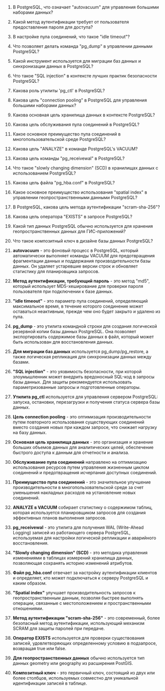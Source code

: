 1. В PostgreSQL, что означает "autovacuum" для управления большими наборами данных?
2. Какой метод аутентификации требует от пользователя предоставления пароля для доступа?
3. В настройке пула соединений, что такое "idle timeout"?
4. Что позволяет делать команда "pg_dump" в управлении данными PostgreSQL?
5. Какой инструмент используется для миграции баз данных и синхронизации данных в PostgreSQL?
6. Что такое "SQL injection" в контексте лучших практик безопасности PostgreSQL?
7. Какова роль утилиты 'pg_ctl' в PostgreSQL?
8. Какова цель "connection pooling" в PostgreSQL для управления большими наборами данных?
9. Какова основная цель хранилища данных в контексте PostgreSQL?
10. Какова цель обслуживания пула соединений в PostgreSQL?
11. Какое основное преимущество пула соединений в многопользовательской среде PostgreSQL?
12. Какова цель "ANALYZE" в команде PostgreSQL's VACUUM?
13. Какова цель команды "pg_receivewal" в PostgreSQL?
14. Что такое "slowly changing dimension" (SCD) в хранилищах данных с использованием PostgreSQL?
15. Какова цель файла "pg_hba.conf" в PostgreSQL?
16. Какое основное преимущество использования "spatial index" в управлении геопространственными данными PostgreSQL?
17. В PostgreSQL, какова цель метода аутентификации "scram-sha-256"?
18. Какова цель оператора "EXISTS" в запросе PostgreSQL?
19. Какой тип данных PostgreSQL обычно используется для хранения геопространственных данных для ГИС-приложений?
20. Что такое композитный ключ в дизайне базы данных PostgreSQL?


1. **autovacuum** - это фоновый процесс в PostgreSQL, который автоматически выполняет команды VACUUM для предотвращения фрагментации данных и поддержания производительности базы данных. Он удаляет устаревшие версии строк и обновляет статистику для планировщика запросов.

2. **Метод аутентификации, требующий пароль** - это метод "md5", который использует MD5-хеширование для проверки пароля пользователя при подключении к базе данных.

3. **"idle timeout"** - это параметр пула соединений, определяющий максимальное время, в течение которого соединение может оставаться неактивным, прежде чем оно будет закрыто и удалено из пула.

4. **pg_dump** - это утилита командной строки для создания логической резервной копии базы данных PostgreSQL. Она позволяет экспортировать содержимое базы данных в файл, который может быть использован для восстановления данных.

5. **Для миграции баз данных** используется pg_dump/pg_restore, а также логическая репликация для синхронизации данных между базами.

6. **"SQL injection"** - это уязвимость безопасности, при которой злоумышленник может внедрить вредоносный SQL-код в запросы базы данных. Для защиты рекомендуется использовать параметризованные запросы и подготовленные операторы.

7. **Утилита pg_ctl** используется для управления сервером PostgreSQL: запуска, остановки, перезагрузки и получения статуса сервера базы данных.

8. **Цель connection pooling** - это оптимизация производительности путем повторного использования существующих соединений вместо создания новых при каждом запросе, что снижает нагрузку на базу данных.

9. **Основная цель хранилища данных** - это организация и хранение больших объемов данных для аналитических целей, обеспечение быстрого доступа к данным для отчетности и анализа.

10. **Обслуживание пула соединений** направлено на оптимизацию использования ресурсов путем управления жизненным циклом соединений и предотвращения исчерпания доступных соединений.

11. **Преимущество пула соединений** - это значительное улучшение производительности в многопользовательской среде за счет уменьшения накладных расходов на установление новых соединений.

12. **ANALYZE в VACUUM** собирает статистику о содержимом таблиц, которая используется планировщиком запросов для создания эффективных планов выполнения запросов.

13. **pg_receivewal** - это утилита для получения WAL (Write-Ahead Logging) записей из работающего сервера PostgreSQL, используемая для настройки логической репликации и аварийного восстановления.

14. **"Slowly changing dimension" (SCD)** - это методика управления изменениями в таблицах измерений хранилища данных, позволяющая сохранять историю изменений атрибутов.

15. **Файл pg_hba.conf** отвечает за настройку аутентификации клиентов и определяет, кто может подключаться к серверу PostgreSQL и каким образом.

16. **"Spatial index"** улучшает производительность запросов к геопространственным данным, позволяя быстрее выполнять операции, связанные с местоположением и пространственными отношениями.

17. **Метод аутентификации "scram-sha-256"** - это современный, более безопасный метод аутентификации, использующий механизм SCRAM для защиты паролей при передаче.

18. **Оператор EXISTS** используется для проверки существования записей, удовлетворяющих определенному условию в подзапросе, возвращая true или false.

19. **Для геопространственных данных** обычно используется тип данных geometry или geography из расширения PostGIS.

20. **Композитный ключ** - это первичный ключ, состоящий из двух или более столбцов, используемых совместно для уникальной идентификации записей в таблице.